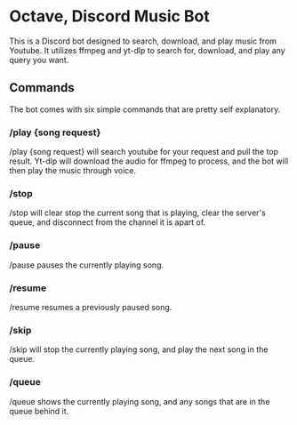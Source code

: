 # Octave, Discord Music Bot
This is a Discord bot designed to search, download, and play music from Youtube. It utilizes ffmpeg and yt-dlp to search for, download, and play any query you want.

## Commands
The bot comes with six simple commands that are pretty self explanatory.

### /play {song request}
/play {song request} will search youtube for your request and pull the top result. Yt-dlp will download the audio for ffmpeg to process, and the bot will then play the music through voice.

### /stop
/stop will clear stop the current song that is playing, clear the server's queue, and disconnect from the channel it is apart of.

### /pause
/pause pauses the currently playing song.

### /resume
/resume resumes a previously paused song.

### /skip
/skip will stop the currently playing song, and play the next song in the queue.

### /queue
/queue shows the currently playing song, and any songs that are in the queue behind it.